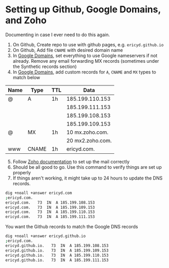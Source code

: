 # Setting up Github, Google Domains, and Zoho

Documenting in case I ever need to do this again.

1. On Github, Create repo to use with github pages, e.g. `ericyd.github.io`
2. On Github, Add file `CNAME` with desired domain name
3. In [Google Domains](https://domains.google.com), set everything to use Google nameservers if not already. Remove any email forwarding MX records (sometimes under the Synthetic records section)
4. In [Google Domains](https://domains.google.com), add custom records for `A`, `CNAME` and `MX` types to match below

| Name            | Type  | TTL | Data
| ----------------|-------|-----|------------
| @               |A      | 1h  | 185.199.110.153
|                 |       |     | 185.199.111.153
|                 |       |     | 185.199.108.153
|                 |       |     | 185.199.109.153
| @               |MX     | 1h  | 10 mx.zoho.com.
|                 |       |     | 20 mx2.zoho.com.
| www             |CNAME  | 1h  | ericyd.com.

5. Follow [Zoho documentation](https://www.zoho.com/mail/help/email-hosting-with-zoho.html) to set up the mail correctly
6. Should be all good to go. Use this command to verify things are set up properly
7. If things aren't working, it might take up to 24 hours to update the DNS records.

```bash
dig +noall +answer ericyd.com
;ericyd.com.
ericyd.com.   73  IN  A 185.199.108.153
ericyd.com.   73  IN  A 185.199.109.153
ericyd.com.   73  IN  A 185.199.110.153
ericyd.com.   73  IN  A 185.199.111.153
```

You want the Github records to match the Google DNS records
```bash
dig +noall +answer ericyd.github.io
;ericyd.com.
ericyd.github.io.   73  IN  A 185.199.108.153
ericyd.github.io.   73  IN  A 185.199.109.153
ericyd.github.io.   73  IN  A 185.199.110.153
ericyd.github.io.   73  IN  A 185.199.111.153
```
